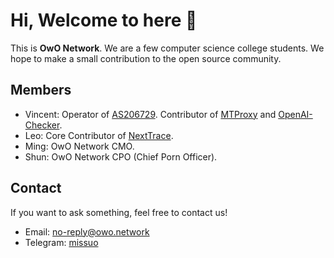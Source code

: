 # Hi, Welcome to here 👋

This is **OwO Network**. We are a few computer science college students. We hope to make a small contribution to the open source community.

## Members
- Vincent: Operator of [AS206729](https://bgp.he.net/as206729). Contributor of [MTProxy](https://github.com/missuo/MTProxy) and [OpenAI-Checker](https://github.com/missuo/OpenAI-Checker).
- Leo: Core Contributor of [NextTrace](https://github.com/sjlleo/nexttrace).
- Ming: OwO Network CMO.
- Shun: OwO Network CPO (Chief Porn Officer).

## Contact
If you want to ask something, feel free to contact us!

- Email: [no-reply@owo.network](mailto:no-reply@owo.network)
- Telegram: [missuo](https://t.me/missuo)
